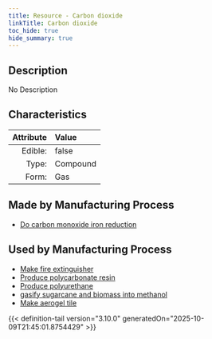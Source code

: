 ```yaml
---
title: Resource - Carbon dioxide
linkTitle: Carbon dioxide
toc_hide: true
hide_summary: true
---
```

<!-- This is generated by the MarsSim HelpGenertor, do not edit. -->

## Description
No Description

## Characteristics

| Attribute      | Value |
|--------:|:------|
|Edible:|false|
|Type:|Compound|
|Form:|Gas|
 
## Made by Manufacturing Process

- [Do carbon monoxide iron reduction](/docs/definitions/process/do-carbon-monoxide-iron-reduction)

## Used by Manufacturing Process

- [Make fire extinguisher](/docs/definitions/process/make-fire-extinguisher)
- [Produce polycarbonate resin](/docs/definitions/process/produce-polycarbonate-resin)
- [Produce polyurethane](/docs/definitions/process/produce-polyurethane)
- [gasify sugarcane and biomass into methanol](/docs/definitions/process/gasify-sugarcane-and-biomass-into-methanol)
- [Make aerogel tile](/docs/definitions/process/make-aerogel-tile)


    


{{< definition-tail version="3.10.0" generatedOn="2025-10-09T21:45:01.8754429" >}}



